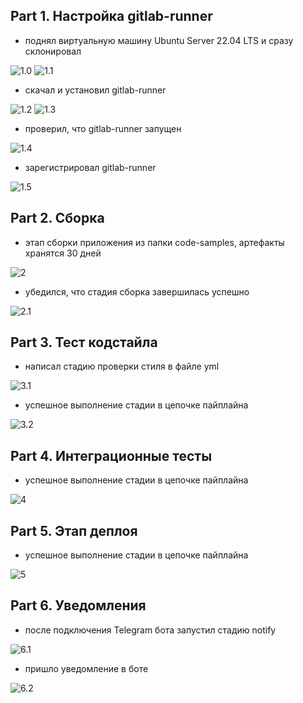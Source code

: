 ## Part 1. Настройка gitlab-runner

- поднял виртуальную машину Ubuntu Server 22.04 LTS и сразу склонировал

![1.0](misc/images/part1.0.png)
![1.1](misc/images/part1.1.png)

- скачал и установил gitlab-runner

![1.2](misc/images/part1.2.png)
![1.3](misc/images/part1.3.png)

- проверил, что gitlab-runner запущен

![1.4](misc/images/part1.4.png)

- зарегистрировал gitlab-runner

![1.5](misc/images/part1.5.png)

## Part 2. Сборка

- этап сборки приложения из папки code-samples, артефакты хранятся 30 дней

![2](misc/images/part2.png)

- убедился, что стадия сборка завершилась успешно

![2.1](misc/images/part2.1.png)

## Part 3. Тест кодстайла

- написал стадию проверки стиля в файле yml

![3.1](misc/images/part3.1.png)

- успешное выполнение стадии в цепочке пайплайна

![3.2](misc/images/part3.2.png)

## Part 4. Интеграционные тесты

- успешное выполнение стадии в цепочке пайплайна

![4](misc/images/part4.png)

## Part 5. Этап деплоя

- успешное выполнение стадии в цепочке пайплайна

![5](misc/images/part5.png)

## Part 6. Уведомления

- после подключения Telegram бота запустил стадию notify

![6.1](misc/images/part6.1.png)

- пришло уведомление в боте

![6.2](misc/images/part6.2.png)